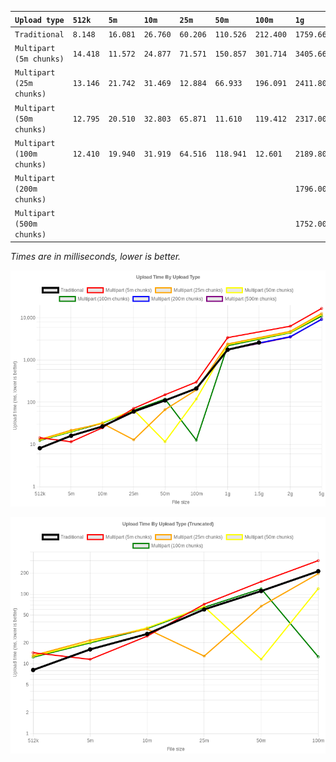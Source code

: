 |` Upload type             `|` 512k   `|` 5m     `|` 10m    `|` 25m    `|` 50m     `|` 100m    `|` 1g       `|` 1.5g     `|` 2g       `|` 5g        `|
|-------------------------|--------|--------|--------|--------|---------|---------|----------|----------|----------|-----------|
|` Traditional             `|` 8.148  `|` 16.081 `|` 26.760 `|` 60.206 `|` 110.526 `|` 212.400 `|` 1759.667 `|` 2605.000 `|`          `|`           `|
|` Multipart (5m chunks)   `|` 14.418 `|` 11.572 `|` 24.877 `|` 71.571 `|` 150.857 `|` 301.714 `|` 3405.667 `|`          `|` 6353.667 `|` 16746.667 `|
|` Multipart (25m chunks)  `|` 13.146 `|` 21.742 `|` 31.469 `|` 12.884 `|` 66.933  `|` 196.091 `|` 2411.800 `|`          `|` 4804.333 `|` 12725.333 `|
|` Multipart (50m chunks)  `|` 12.795 `|` 20.510 `|` 32.803 `|` 65.871 `|` 11.610  `|` 119.412 `|` 2317.000 `|`          `|` 4563.333 `|` 11862.667 `|
|` Multipart (100m chunks) `|` 12.410 `|` 19.940 `|` 31.919 `|` 64.516 `|` 118.941 `|` 12.601  `|` 2189.800 `|`          `|` 4451.667 `|` 11017.000 `|
|` Multipart (200m chunks) `|`        `|`        `|`        `|`        `|`         `|`         `|` 1796.000 `|`          `|` 3594.667 `|` 9188.333  `|
|` Multipart (500m chunks) `|`        `|`        `|`        `|`        `|`         `|`         `|` 1752.000 `|`          `|` 3512.667 `|` 9349.000  `|


*Times are in milliseconds, lower is better.*

![Chart](upload-stats.png)

![Chart](upload-stats-detailed.png)